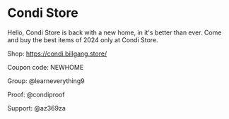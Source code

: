 # Condi Store
Hello, Condi Store is back with a new home, in it's better than ever. Come and buy the best items of 2024 only at Condi Store.

Shop: https://condi.billgang.store/

Coupon code: NEWHOME

Group: @learneverything9

Proof: @condiproof

Support: @az369za
